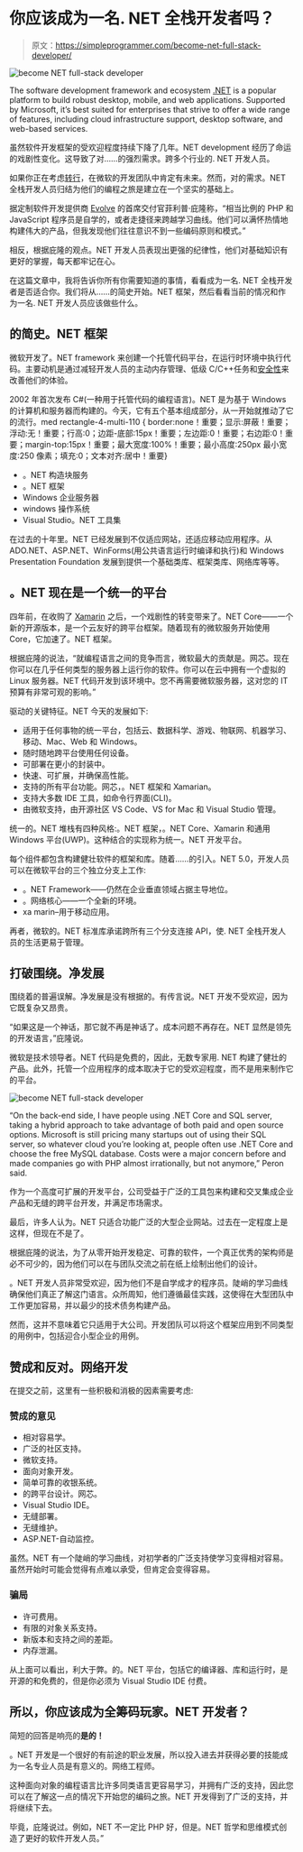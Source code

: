# 你应该成为一名. NET 全栈开发者吗？

> 原文：<https://simpleprogrammer.com/become-net-full-stack-developer/>

![become NET full-stack developer](img/8df0ed47663246640cdaa2f6cda80371.png)

The software development framework and ecosystem [.NET](https://www.amazon.com/Complete-ASP-NET-Core-Tutorial-Hands/dp/1484262549/ref=sr_1_20?dchild=1&keywords=.NET&qid=1603695708&s=books&sr=1-20) is a popular platform to build robust desktop, mobile, and web applications. Supported by Microsoft, it’s best suited for enterprises that strive to offer a wide range of features, including cloud infrastructure support, desktop software, and web-based services.

虽然软件开发框架的受欢迎程度持续下降了几年。NET development 经历了命运的戏剧性变化。这导致了对……的强烈需求。跨多个行业的. NET 开发人员。

如果你正在考虑[转行](https://simpleprogrammer.com/software-developer-career-path/)，在微软的开发团队中肯定有未来。然而，对的需求。NET 全栈开发人员归结为他们的编程之旅是建立在一个坚实的基础上。

据定制软件开发提供商 [Evolve](https://www.evolve-consultants.co.uk) 的首席交付官菲利普·庇隆称，“相当比例的 PHP 和 JavaScript 程序员是自学的，或者走捷径来跨越学习曲线。他们可以满怀热情地构建伟大的产品，但我发现他们往往意识不到一些编码原则和模式。”

相反，根据庇隆的观点。NET 开发人员表现出更强的纪律性，他们对基础知识有更好的掌握，每天都牢记在心。

在这篇文章中，我将告诉你所有你需要知道的事情，看看成为一名. NET 全栈开发者是否适合你。我们将从……的简史开始。NET 框架，然后看看当前的情况和作为一名. NET 开发人员应该做些什么。

## 的简史。NET 框架

微软开发了。NET framework 来创建一个托管代码平台，在运行时环境中执行代码。主要动机是通过减轻开发人员的主动内存管理、低级 C/C++任务和[安全性](https://simpleprogrammer.com/crowdsourcing-security-with-bug-bounties/)来改善他们的体验。

2002 年首次发布 C#(一种用于托管代码的编程语言)。NET 是为基于 Windows 的计算机和服务器而构建的。今天，它有五个基本组成部分，从一开始就推动了它的流行。med rectangle-4-multi-110 { border:none！重要；显示:屏蔽！重要；浮动:无！重要；行高:0；边距-底部:15px！重要；左边距:0！重要；右边距:0！重要；margin-top:15px！重要；最大宽度:100%！重要；最小高度:250px 最小宽度:250 像素；填充:0；文本对齐:居中！重要}

*   。NET 构造块服务
*   。NET 框架
*   Windows 企业服务器
*   windows 操作系统
*   Visual Studio。NET 工具集

在过去的十年里。NET 已经发展到不仅适应网站，还适应移动应用程序。从 ADO.NET、ASP.NET、WinForms(用公共语言运行时编译和执行)和 Windows Presentation Foundation 发展到提供一个基础类库、框架类库、网络库等等。

## 。NET 现在是一个统一的平台

四年前，在收购了 [Xamarin](https://simpleprogrammer.com/xamarin-mobile-app-development/) 之后，一个戏剧性的转变带来了。NET Core——一个新的开源版本，是一个云友好的跨平台框架。随着现有的微软服务开始使用 Core，它加速了。NET 框架。

根据庇隆的说法，“就编程语言之间的竞争而言，微软最大的贡献是。网芯。现在你可以在几乎任何类型的服务器上运行你的软件。你可以在云中拥有一个虚拟的 Linux 服务器。NET 代码开发到该环境中。您不再需要微软服务器，这对您的 IT 预算有非常可观的影响。”

驱动的关键特征。NET 今天的发展如下:

*   适用于任何事物的统一平台，包括云、数据科学、游戏、物联网、机器学习、移动、Mac、Web 和 Windows。
*   随时随地跨平台使用任何设备。
*   可部署在更小的封装中。
*   快速、可扩展，并确保高性能。
*   支持的所有平台功能。网芯，。NET 框架和 Xamarian。
*   支持大多数 IDE 工具，如命令行界面(CLI)。
*   由微软支持，由开源社区 VS Code、VS for Mac 和 Visual Studio 管理。

统一的。NET 堆栈有四种风格:。NET 框架，。NET Core、Xamarin 和通用 Windows 平台(UWP)。这种结合的实现称为统一。NET 开发平台。

每个组件都包含构建健壮软件的框架和库。随着……的引入。NET 5.0，开发人员可以在微软平台的三个独立分支上工作:

*   。NET Framework——仍然在企业垂直领域占据主导地位。
*   。网络核心——一个全新的环境。
*   xa marin–用于移动应用。

再者，微软的。NET 标准库承诺跨所有三个分支连接 API，使. NET 全栈开发人员的生活更易于管理。

## 打破围绕。净发展

围绕着的普遍误解。净发展是没有根据的。有传言说。NET 开发不受欢迎，因为它既复杂又昂贵。

“如果这是一个神话，那它就不再是神话了。成本问题不再存在。NET 显然是领先的开发语言，”庇隆说。

微软是技术领导者。NET 代码是免费的，因此，无数专家用. NET 构建了健壮的产品。此外，托管一个应用程序的成本取决于它的受欢迎程度，而不是用来制作它的平台。

![become NET full-stack developer](img/96e1c8ee748250a6ea1a17bf9cb5c780.png)

“On the back-end side, I have people using .NET Core and SQL server, taking a hybrid approach to take advantage of both paid and open source options. Microsoft is still pricing many startups out of using their SQL server, so whatever cloud you’re looking at, people often use .NET Core and choose the free MySQL database. Costs were a major concern before and made companies go with PHP almost irrationally, but not anymore,” Peron said.

作为一个高度可扩展的开发平台，公司受益于广泛的工具包来构建和交叉集成企业产品和无缝的跨平台开发，并满足市场需求。

最后，许多人认为。NET 只适合功能广泛的大型企业网站。过去在一定程度上是这样，但现在不是了。

根据庇隆的说法，为了从零开始开发稳定、可靠的软件，一个真正优秀的架构师是必不可少的，因为他们可以在与团队交流之前在纸上绘制出他们的设计。

。NET 开发人员非常受欢迎，因为他们不是自学成才的程序员。陡峭的学习曲线确保他们真正了解这门语言。众所周知，他们遵循最佳实践，这使得在大型团队中工作更加容易，并以最少的技术债务构建产品。

然而，这并不意味着它只适用于大公司。开发团队可以将这个框架应用到不同类型的用例中，包括迎合小型企业的用例。

## **赞成和反对。网络开发**

在提交之前，这里有一些积极和消极的因素需要考虑:

### 赞成的意见

*   相对容易学。
*   广泛的社区支持。
*   微软支持。
*   面向对象开发。
*   简单可靠的收银系统。
*   的跨平台设计。网芯。
*   Visual Studio IDE。
*   无缝部署。
*   无缝维护。
*   ASP.NET-自动监控。

虽然。NET 有一个陡峭的学习曲线，对初学者的广泛支持使学习变得相对容易。虽然开始时可能会觉得有点难以承受，但肯定会变得容易。

### 骗局

*   许可费用。
*   有限的对象关系支持。
*   新版本和支持之间的差距。
*   内存泄漏。

从上面可以看出，利大于弊。的。NET 平台，包括它的编译器、库和运行时，是开源的和免费的，但是你必须为 Visual Studio IDE 付费。

## 所以，你应该成为全筹码玩家。NET 开发者？

简短的回答是响亮的**是的！**

。NET 开发是一个很好的有前途的职业发展，所以投入进去并获得必要的技能成为一名专业人员是有意义的。网络工程师。

这种面向对象的编程语言比许多同类语言更容易学习，并拥有广泛的支持，因此您可以在了解这一点的情况下开始您的编码之旅。NET 开发得到了广泛的支持，并将继续下去。

毕竟，庇隆说过。例如，NET 不一定比 PHP 好，但是。NET 哲学和思维模式创造了更好的软件开发人员。”